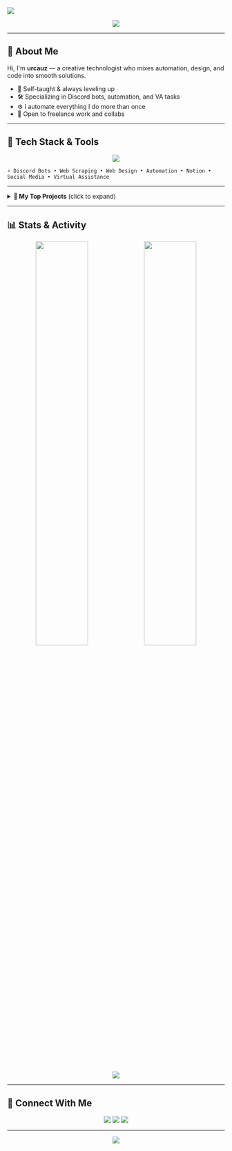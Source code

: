 <!-- Banner -->
<img src="https://capsule-render.vercel.app/api?type=waving&color=0:6e00ff,100:bb00ff&height=200&section=header&text=Hey%20I'm%20urcauz%20⚡&fontSize=40&fontColor=ffffff&animation=twinkling" />

<p align="center">
  <img src="https://readme-typing-svg.herokuapp.com?font=Fira+Code&duration=2000&pause=1000&color=F7768E&center=true&vCenter=true&multiline=true&width=435&lines=Tech+Wizard+%F0%9F%9A%80;Discord+Automation+Expert;Web+%26+Bot+Builder;Always+Building+%F0%9F%94%A5" />
</p>

---

## 🚀 About Me
Hi, I'm **urcauz** — a creative technologist who mixes automation, design, and code into smooth solutions.

- 🧠 Self-taught & always leveling up  
- 🛠️ Specializing in Discord bots, automation, and VA tasks  
- ⚙️ I automate everything I do more than once  
- 💼 Open to freelance work and collabs

---

## 🧰 Tech Stack & Tools
<p align="center">
  <img src="https://skillicons.dev/icons?i=html,css,js,python,github,discord,notion,canva,vscode&theme=light" />
</p>

```text
⚡ Discord Bots • Web Scraping • Web Design • Automation • Notion • Social Media • Virtual Assistance
```

---

<details>
  <summary><b>🌟 My Top Projects</b> (click to expand)</summary>

### 📁 [discord-server-setup](https://github.com/urcauz/discord-server-setup)
> 🚧 A full Discord server template with bots, ticketing, anti-spam, and permission roles

### 🌐 [portfolio-site](https://github.com/urcauz/portfolio-site)
> 👨‍💻 Simple responsive website built with HTML/CSS for your online presence

### 🛠️ [web-scraper-demo](https://github.com/urcauz/web-scraper-demo)
> 🔍 A lightweight script to extract emails and contact info from any page

### 📝 [canva-templates](https://github.com/urcauz/canva-templates)
> 🎨 Free-to-use templates for resumes, Instagram posts, or client social kits

</details>

---

## 📊 Stats & Activity

<p align="center">
  <img src="https://github-readme-stats.vercel.app/api?username=urcauz&show_icons=true&theme=tokyonight&hide_border=true&border_radius=10" width="49%" />
  <img src="https://github-readme-streak-stats.herokuapp.com?user=urcauz&theme=tokyonight&hide_border=true&border_radius=10" width="49%" />
</p>

<p align="center">
  <img src="https://github-profile-trophy.vercel.app/?username=urcauz&theme=onedark&margin-w=10&margin-h=10&no-bg=true&row=1&column=6" />
</p>

---

## 🔗 Connect With Me

<p align="center">
  <a href="https://discord.com/users/urcauz"><img src="https://img.shields.io/badge/Discord-urcauz%230001-5865F2?style=for-the-badge&logo=discord&logoColor=white" /></a>
  <a href="mailto:your@email.com"><img src="https://img.shields.io/badge/Email-Soon%20Available-ff4b4b?style=for-the-badge&logo=gmail&logoColor=white" /></a>
  <a href="https://urcauz.github.io/"><img src="https://img.shields.io/badge/Website-Coming%20Soon-2c3e50?style=for-the-badge&logo=githubpages&logoColor=white" /></a>
</p>

---

<p align="center"><img src="https://komarev.com/ghpvc/?username=urcauz&label=Profile+Views&color=0e75b6&style=flat" /></p>
